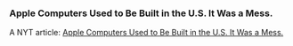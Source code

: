 ### Apple Computers Used to Be Built in the U.S. It Was a Mess.

A NYT article: [Apple Computers Used to Be Built in the U.S. It Was a Mess.](https://www.nytimes.com/2018/12/15/business/apple-california-manufacturing-history.html)
